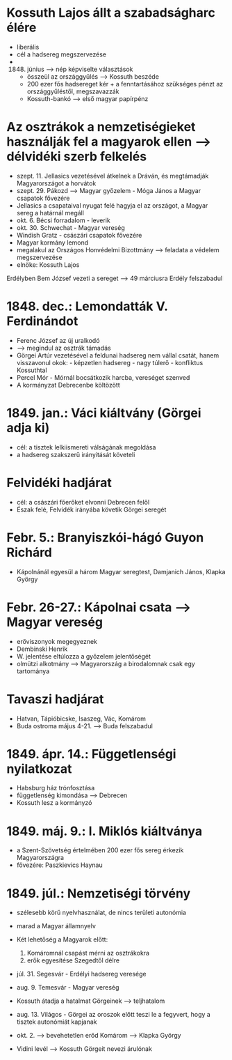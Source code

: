 # Kossuth Lajos állt a szabadságharc élére

- liberális
- cél a hadsereg megszervezése
- 1848. június —> nép képviselte választások
	- összeül az országgyűlés —> Kossuth beszéde
	- 200 ezer fős hadsereget kér + a fenntartásához szükséges pénzt az országgyűléstől, megszavazzák
	- Kossuth-bankó —> első magyar papírpénz

# Az osztrákok a nemzetiségieket használják fel a magyarok ellen —> délvidéki szerb felkelés

- szept. 11. Jellasics vezetésével átkelnek a Dráván, és megtámadják Magyarországot a horvátok
- szept. 29. Pákozd —> Magyar győzelem - Móga János a Magyar csapatok fővezére
- Jellasics a csapataival nyugat felé hagyja el az országot, a Magyar sereg a határnál megáll
- okt. 6. Bécsi forradalom - leverik
- okt. 30. Schwechat - Magyar vereség
- Windish Gratz - császári csapatok fővezére
- Magyar kormány lemond
- megalakul az Országos Honvédelmi Bizottmány —> feladata a védelem megszervezése
- elnöke: Kossuth Lajos

Erdélyben Bem József vezeti a sereget —> 49 márciusra Erdély felszabadul

# 1848. dec.: Lemondatták V. Ferdinándot

- Ferenc József az új uralkodó
- —> megindul az osztrák támadás
- Görgei Artúr vezetésével a feldunai hadsereg nem vállal csatát, hanem visszavonul
	okok:
		- képzetlen hadsereg
		- nagy túlerő
		- konfliktus Kossuthtal
- Percel Mór - Mórnál bocsátkozik harcba, vereséget szenved
- A kormányzat Debrecenbe költözött

# 1849. jan.: Váci kiáltvány (Görgei adja ki)

- cél: a tisztek lelkiismereti válságának megoldása
- a hadsereg szakszerű irányítását követeli

# Felvidéki hadjárat

- cél: a császári főerőket elvonni Debrecen felől
- Észak felé, Felvidék irányába követik Görgei seregét

# Febr. 5.: Branyiszkói-hágó Guyon Richárd

- Kápolnánál egyesül a három Magyar seregtest, Damjanich János, Klapka György

# Febr. 26-27.: Kápolnai csata —> Magyar vereség

- erőviszonyok megegyeznek
- Dembinski Henrik
- W. jelentése eltúlozza a győzelem jelentőségét
- olmützi alkotmány —> Magyarország a birodalomnak csak egy tartománya

# Tavaszi hadjárat

- Hatvan, Tápióbicske, Isaszeg, Vác, Komárom
- Buda ostroma május 4-21. —> Buda felszabadul

# 1849. ápr. 14.: Függetlenségi nyilatkozat

- Habsburg ház trónfosztása
- függetlenség kimondása —> Debrecen
- Kossuth lesz a kormányzó

# 1849. máj. 9.: I. Miklós kiáltványa

- a Szent-Szövetség értelmében 200 ezer fős sereg érkezik Magyarországra
- fővezére: Paszkievics Haynau

# 1849. júl.: Nemzetiségi törvény

- szélesebb körű nyelvhasználat, de nincs területi autonómia
- marad a Magyar államnyelv

- Két lehetőség a Magyarok előtt:
	1. Komáromnál csapást mérni az osztrákokra
	2. erők egyesítése Szegedtől délre

- júl. 31. Segesvár - Erdélyi hadsereg veresége
- aug. 9. Temesvár - Magyar vereség
- Kossuth átadja a hatalmat Görgeinek —> teljhatalom
- aug. 13. Világos - Görgei az oroszok előtt teszi le a fegyvert, hogy a tisztek autonómiát kapjanak
- okt. 2. —> bevehetetlen erőd Komárom —> Klapka György
- Vidini levél —> Kossuth Görgeit nevezi árulónak
